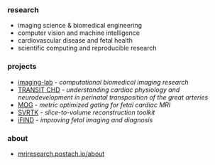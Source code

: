 ### research

* imaging science & biomedical engineering
* computer vision and machine intelligence
* cardiovascular disease and fetal health
* scientific computing and reproducible research

### projects

* [imaging-lab](https://imaging-lab.gitlab.io/) - _computational biomedical imaging research_
* [TRANSIT CHD](https://pedheartbrain.ucsf.edu/transit-chd) - _understanding cardiac physiology and neurodevelopment in perinatal transposition of the great arteries_
* [MOG](http://metricoptimizedgating.github.io/MOG-Public/) - _metric optimized gating for fetal cardiac MRI_
* [SVRTK](https://svrtk.github.io/) - _slice-to-volume reconstruction toolkit_
* [iFIND](http://www.ifindproject.com) - _improving fetal imaging and diagnosis_

### about

* [mriresearch.postach.io/about](https://mriresearch.postach.io/page/about)
